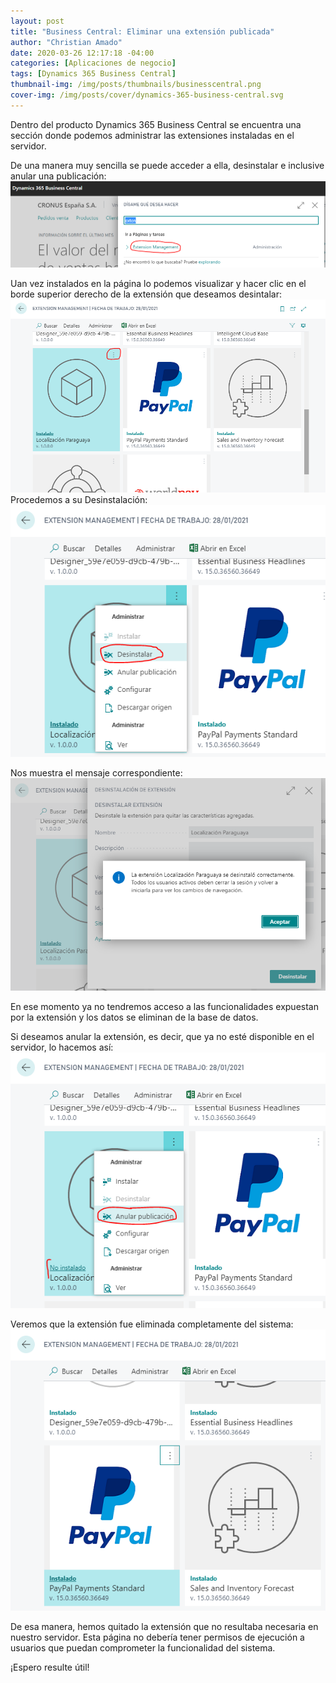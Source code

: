 ```yaml
---
layout: post
title: "Business Central: Eliminar una extensión publicada"
author: "Christian Amado"
date: 2020-03-26 12:17:18 -04:00
categories: [Aplicaciones de negocio]
tags: [Dynamics 365 Business Central]
thumbnail-img: /img/posts/thumbnails/businesscentral.png
cover-img: /img/posts/cover/dynamics-365-business-central.svg
---
```


Dentro del producto Dynamics 365 Business Central se encuentra una sección donde podemos administrar las extensiones instaladas en el servidor.  

<!--more-->

De una manera muy sencilla se puede acceder a ella, desinstalar e inclusive anular una publicación:  
![](/img/posts/migrated/2020/03/1-3.png)  

Uan vez instalados en la página lo podemos visualizar y hacer clic en el borde superior derecho de la extensión que deseamos desintalar:  
![](/img/posts/migrated/2020/03/2-3.png)  
Procedemos a su Desinstalación:  
![](/img/posts/migrated/2020/03/3-3.png)  

Nos muestra el mensaje correspondiente:  
![](/img/posts/migrated/2020/03/4-3.png)  

En ese momento ya no tendremos acceso a las funcionalidades expuestan por la extensión y los datos se eliminan de la base de datos.  

Si deseamos anular la extensión, es decir, que ya no esté disponible en el servidor, lo hacemos así:  
![](/img/posts/migrated/2020/03/5-2.png)  

Veremos que la extensión fue eliminada completamente del sistema:  
![](/img/posts/migrated/2020/03/6-2.png)  

De esa manera, hemos quitado la extensión que no resultaba necesaria en nuestro servidor. Esta página no debería tener permisos de ejecución a usuarios que puedan comprometer la funcionalidad del sistema.  

¡Espero resulte útil!
